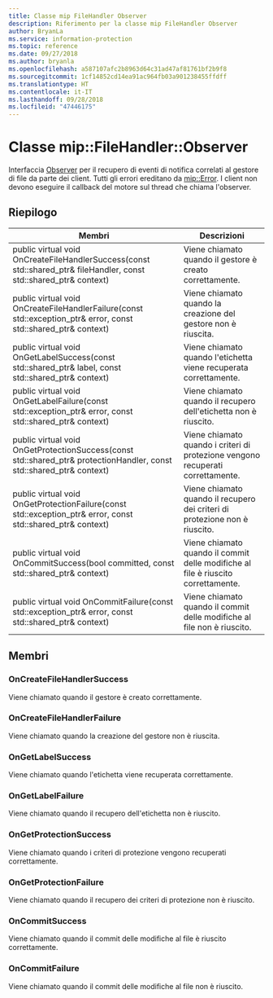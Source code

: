 ```yaml
---
title: Classe mip FileHandler Observer
description: Riferimento per la classe mip FileHandler Observer
author: BryanLa
ms.service: information-protection
ms.topic: reference
ms.date: 09/27/2018
ms.author: bryanla
ms.openlocfilehash: a587107afc2b8963d64c31ad47af81761bf2b9f8
ms.sourcegitcommit: 1cf14852cd14ea91ac964fb03a901238455ffdff
ms.translationtype: HT
ms.contentlocale: it-IT
ms.lasthandoff: 09/28/2018
ms.locfileid: "47446175"
---
```

# <a name="class-mipfilehandlerobserver"></a>Classe mip::FileHandler::Observer 
Interfaccia [Observer](class_mip_filehandler_observer.md) per il recupero di eventi di notifica correlati al gestore di file da parte dei client.
Tutti gli errori ereditano da [mip::Error](class_mip_error.md). I client non devono eseguire il callback del motore sul thread che chiama l'observer.
  
## <a name="summary"></a>Riepilogo
 Membri                        | Descrizioni                                
--------------------------------|---------------------------------------------
public virtual void OnCreateFileHandlerSuccess(const std::shared_ptr<FileHandler>& fileHandler, const std::shared_ptr<void>& context)  |  Viene chiamato quando il gestore è creato correttamente.
public virtual void OnCreateFileHandlerFailure(const std::exception_ptr& error, const std::shared_ptr<void>& context)  |  Viene chiamato quando la creazione del gestore non è riuscita.
public virtual void OnGetLabelSuccess(const std::shared_ptr<ContentLabel>& label, const std::shared_ptr<void>& context)  |  Viene chiamato quando l'etichetta viene recuperata correttamente.
public virtual void OnGetLabelFailure(const std::exception_ptr& error, const std::shared_ptr<void>& context)  |  Viene chiamato quando il recupero dell'etichetta non è riuscito.
public virtual void OnGetProtectionSuccess(const std::shared_ptr<ProtectionHandler>& protectionHandler, const std::shared_ptr<void>& context)  |  Viene chiamato quando i criteri di protezione vengono recuperati correttamente.
public virtual void OnGetProtectionFailure(const std::exception_ptr& error, const std::shared_ptr<void>& context)  |  Viene chiamato quando il recupero dei criteri di protezione non è riuscito.
public virtual void OnCommitSuccess(bool committed, const std::shared_ptr<void>& context)  |  Viene chiamato quando il commit delle modifiche al file è riuscito correttamente.
public virtual void OnCommitFailure(const std::exception_ptr& error, const std::shared_ptr<void>& context)  |  Viene chiamato quando il commit delle modifiche al file non è riuscito.
  
## <a name="members"></a>Membri
  
### <a name="oncreatefilehandlersuccess"></a>OnCreateFileHandlerSuccess
Viene chiamato quando il gestore è creato correttamente.
  
### <a name="oncreatefilehandlerfailure"></a>OnCreateFileHandlerFailure
Viene chiamato quando la creazione del gestore non è riuscita.
  
### <a name="ongetlabelsuccess"></a>OnGetLabelSuccess
Viene chiamato quando l'etichetta viene recuperata correttamente.
  
### <a name="ongetlabelfailure"></a>OnGetLabelFailure
Viene chiamato quando il recupero dell'etichetta non è riuscito.
  
### <a name="ongetprotectionsuccess"></a>OnGetProtectionSuccess
Viene chiamato quando i criteri di protezione vengono recuperati correttamente.
  
### <a name="ongetprotectionfailure"></a>OnGetProtectionFailure
Viene chiamato quando il recupero dei criteri di protezione non è riuscito.
  
### <a name="oncommitsuccess"></a>OnCommitSuccess
Viene chiamato quando il commit delle modifiche al file è riuscito correttamente.
  
### <a name="oncommitfailure"></a>OnCommitFailure
Viene chiamato quando il commit delle modifiche al file non è riuscito.